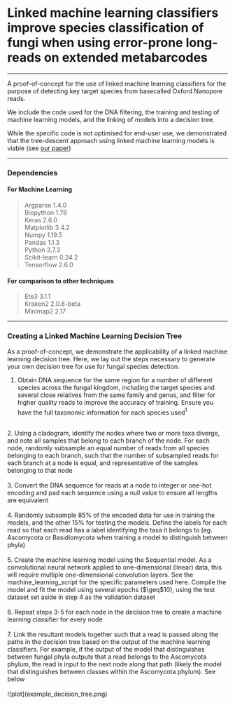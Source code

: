 # Linked machine learning classifiers improve species classification of fungi when using error-prone long-reads on extended metabarcodes
___

A proof-of-concept for the use of linked machine learning classifiers for the purpose of detecting key target species from basecalled Oxford Nanopore reads.

We include the code used for the DNA filtering, the training and testing of machine learning models, and the linking of models into a decision tree.

While the specific code is not optimised for end-user use, we demonstrated that the tree-descent approach using linked machine learning models is viable (see [our paper](https://www.biorxiv.org/content/10.1101/2021.05.01.442223v2))

___


### Dependencies

#### For Machine Learning
>Argparse 1.4.0 <br>
Biopython 1.78 <br>
Keras 2.6.0 <br>
Matplotlib 3.4.2 <br>
Numpy 1.19.5 <br>
Pandas 1.1.3 <br>
Python 3.7.3 <br>
Scikit-learn 0.24.2 <br>
Tensorflow 2.6.0 <br>


#### For comparison to other techniques
>Ete3 3.1.1 <br>
Kraken2 2.0.8-beta <br>
Minimap2 2.17 <br>

___

### Creating a Linked Machine Learning Decision Tree
As a proof-of-concept, we demonstrate the applicability of a linked machine learning decision tree. Here, we lay out the steps necessary to generate your own decision tree for use for fungal species detection. 

1. Obtain DNA sequence for the same region for a number of different species across the fungal kingdom, including the target species and several close relatives from the same family and genus, and filter for higher quality reads to improve the accuracy of training. Ensure you have the full taxonomic information for each species used<sup>1<sup> <br>
<br>
2. Using a cladogram, identify the nodes where two or more taxa diverge, and note all samples that belong to each branch of the node. For each node, randomly subsample an equal number of reads from all species belonging to each branch, such that the number of subsampled reads for each branch at a node is equal, and representative of the samples belonging to that node <br>
<br>
3. Convert the DNA sequence for reads at a node to integer or one-hot encoding and pad each sequence using a null value to ensure all lengths are equivalent <br>
<br>
4. Randomly subsample 85% of the encoded data for use in training the models, and the other 15% for testing the models. Define the labels for each read so that each read has a label identifying the taxa it belongs to (eg. Ascomycota or Basidiomycota when training a model to distinguish between phyla) <br>
    <br>
5. Create the machine learning model using the Sequential model. As a convolutional neural network applied to one-dimensional (linear) data, this will require multiple one-dimensional convolution layers. See the machine_learning_script for the specific parameters used here. Compile the model and fit the model using several epochs ($\geq$10), using the test dataset set aside in step 4 as the validation dataset <br>
    <br>
6. Repeat steps 3-5 for each node in the decision tree to create a machine learning classifier for every node <br>
    <br>
7. Link the resultant models together such that a read is passed along the paths in the decision tree based on the output of the machine learning classifiers. For example, if the output of the model that distinguishes between fungal phyla outputs that a read belongs to the Ascomycota phylum, the read is input to the next node along that path (likely the model that distinguishes between classes within the Ascomycota phylum). See below <br>
    <br>
![plot](example_decision_tree.png)
